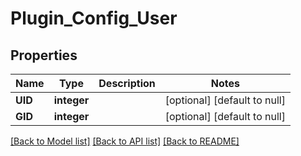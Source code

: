 # Plugin_Config_User

## Properties
Name | Type | Description | Notes
------------ | ------------- | ------------- | -------------
**UID** | **integer** |  | [optional] [default to null]
**GID** | **integer** |  | [optional] [default to null]

[[Back to Model list]](../README.md#documentation-for-models) [[Back to API list]](../README.md#documentation-for-api-endpoints) [[Back to README]](../README.md)


